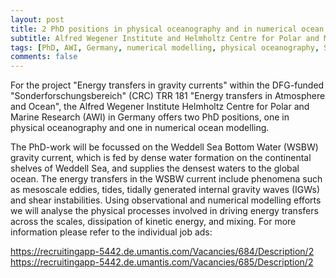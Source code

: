 ```yaml
---
layout: post
title: 2 PhD positions in physical oceanography and in numerical ocean modelling
subtitle: Alfred Wegener Institute and Helmholtz Centre for Polar and Marine Research (AWI), Germany
tags: [PhD, AWI, Germany, numerical modelling, physical oceanography, Southern Ocean]
comments: false
---
```




For the project "Energy transfers in gravity currents" within the DFG-funded "Sonderforschungsbereich" (CRC) TRR 181 "Energy transfers in Atmosphere and Ocean", the Alfred Wegener Institute Helmholtz Centre for Polar and Marine Research (AWI) in Germany offers two PhD positions, one in physical oceanography and one in numerical ocean modelling.

The PhD-work will be focussed on the Weddell Sea Bottom Water (WSBW) gravity current, which is fed by dense water formation on the continental shelves of Weddell Sea, and supplies the densest waters to the global ocean. The energy transfers in the WSBW current include phenomena such as mesoscale eddies, tides, tidally generated internal gravity waves (IGWs) and shear instabilities. Using observational and numerical modelling efforts we will analyse the physical processes involved in driving energy transfers across the scales, dissipation of kinetic energy, and mixing. For more information please refer to the individual job ads:

<https://recruitingapp-5442.de.umantis.com/Vacancies/684/Description/2>
<https://recruitingapp-5442.de.umantis.com/Vacancies/685/Description/2>